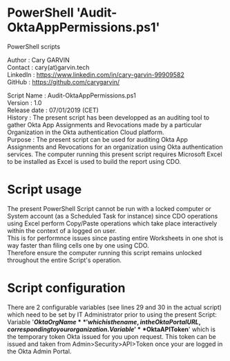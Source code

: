 # PowerShell 'Audit-OktaAppPermissions.ps1'  
PowerShell scripts  
  
Author       : Cary GARVIN  
Contact      : cary(at)garvin.tech  
LinkedIn     : https://www.linkedin.com/in/cary-garvin-99909582  
GitHub       : https://github.com/carygarvin/  


Script Name  : Audit-OktaAppPermissions.ps1  
Version      : 1.0  
Release date : 07/01/2019 (CET)  
History      : The present script has been developped as an auditing tool to gather Okta App Assignments and Revocations made by a particular Organization in the Okta authentication Cloud platform.  
Purpose      : The present script can be used for auditing Okta App Assignments and Revocations for an organization using Okta authentication services. The computer running this present script requires Microsoft Excel to be installed as Excel is used to build the report using CDO.  

# Script usage
The present PowerShell Script cannot be run with a locked computer or System account (as a Scheduled Task for instance) since CDO operations using Excel perform Copy/Paste operations which take place interactively within the context of a logged on user.  
This is for performnce issues since pasting entire Worksheets in one shot is way faster than filing cells one by one using CDO.  
Therefore ensure the computer running this script remains unlocked throughout the entire Script's operation.  

# Script configuration
There are 2 configurable variables (see lines 29 and 30 in the actual script) which need to be set by IT Administrator prior to using the present Script:  
Variable '**$OktaOrgName**' which is the name, in the Okta Portal URL, corresponding to your organization.  
Variable '**$OktaAPIToken**' which is the temporary token Okta issued for you upon request. This token can be issued and taken from Admin>Security>API>Token once your are logged in the Okta Admin Portal.  
